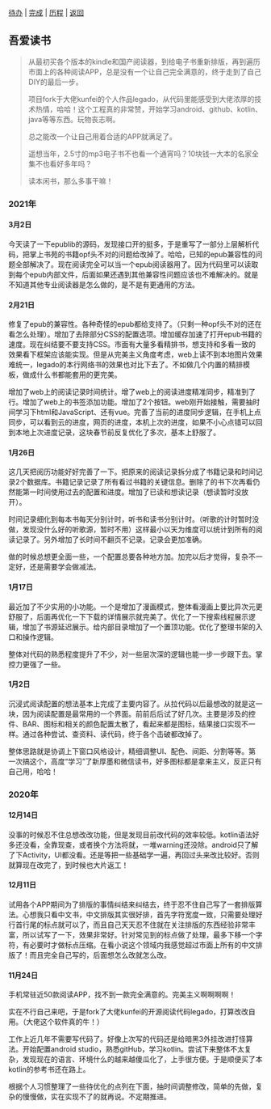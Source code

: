 ﻿[待办](/app/src/main/assets/forkRecord/todo.md) | [完成](/app/src/main/assets/forkRecord/finish.md) | [历程](/app/src/main/assets/forkRecord/something.md) | [返回](https://github.com/hoodie13/legado)

## 吾爱读书

> 从最初买各个版本的kindle和国产阅读器，到给电子书重新排版，再到遍历市面上的各种阅读APP，总是没有一个让自己完全满意的，终于走到了自己DIY的最后一步。
>
> 项目fork于大佬kunfei的个人作品legado，从代码里能感受到大佬浓厚的技术热情，哈哈！这个工程真的非常赞，开始学习android、github、kotlin、java等等东西。玩物丧志啊。
>
> 总之能改一个让自己用着合适的APP就满足了。
>
> 遥想当年，2.5寸的mp3电子书不也看一个通宵吗？10块钱一大本的名家全集不也看好多年吗？
>
> 读本闲书，那么多事干嘛！

### 2021年
#### 3月2日
今天读了一下epublib的源码，发现接口开的挺多，于是重写了一部分上层解析代码，把掌上书苑的书籍opf头不对的问题给改掉了。哈哈，已知的epub兼容性的问题全部解决了。现在阅读完全可以当一个epub阅读器用了。因为代码里可以读取到每个epub内部文件，后面如果还遇到其他兼容性问题应该也不难解决的。就是不知道其他专业阅读器是怎么做的，是不是有更通用的方法。

#### 2月21日
修复了epub的兼容性。各种奇怪的epub都给支持了。（只剩一种opf头不对的还在看怎么处理）。增加了去除部分CSS的配置选项。增加缓存加速了打开epub书籍的速度。现在纠结要不要支持CSS。市面有大量多看精排书，想支持和多看一致的效果看下框架应该能实现。但是从完美主义角度考虑，web上读不到本地图片效果难统一，legado的本行网络书的效果也对比下去了。不如做几个内置的精排模板，做成什么书都能套用的更完美。

增加了web上的阅读记录时间统计。增了web上的阅读进度精准同步，精准到了行。增加了web上的书签添加功能。增加了2个按钮。web刚开始接触，需要抽时间学习下html和JavaScript、还有vue。完善了当前的进度同步逻辑，在手机上点同步，可以看到云的进度，网页的进度，本机上次的进度，如果不小心点错可以回到本地上次进度记录，这块春节前反复优化了多次，基本上舒服了。

#### 1月26日
这几天把阅历功能好好完善了一下。把原来的阅读记录拆分成了书籍记录和时间记录2个数据库。书籍记录记录了所有看过书籍的关键信息。删除了的书下次再看仍然能第一时间使用过去的配置和进度。增加了已读和想读记录（想读暂时没放开）。

时间记录细化到每本书每天分别计时，听书和读书分别计时。（听歌的计时暂时没做，发现没什么好的听歌源，暂时不用）这样最小以天为维度可以统计到所有的阅读记录了。另外增加了长时间不翻页不记录。记录会更加准确。

做的时候总想更全面一些，一个配置总要各种地方加。加完以后才觉得，复杂不一定好，还是需要学会做减法。

#### 1月17日
最近加了不少实用的小功能。一个是增加了漫画模式，整体看漫画上要比异次元更舒服了，后面再优化一下下载的详情展示就完美了。优化了一下搜索线程展示逻辑，增加了书源延迟展示。给内部目录增加了一个置顶功能。优化了整理书架的入口和操作逻辑。

整体对代码的熟悉程度提升了不少，对一些层次深的逻辑也能一步一步跟下去。掌控力更强了一些。

#### 1月2日
沉浸式阅读配置的想法基本上完成了主要内容了。从拉代码以后最想改的就是这一块，因为阅读配置是最常用的一个界面。前前后后试了好几次。主要是涉及的控件、BAR、图标和相关的颜色配置太散了，看起来都是图标，结果接口实现不一样。通过各种尝试、查资料、读代码，终于各个击破都改掉了。

整体思路就是协调上下窗口风格设计，精细调整UI、配色、间距、分割等等。第一次搞这个，高度“学习”了新厚墨和微信读书，好多图标都是拿来主义，反正只有自己用，哈哈！

### 2020年

#### 12月14日
没事的时候忍不住总想改改功能，但是发现目前改代码的效率较低。kotlin语法好多还没看，全靠现查，或者换个方法将就，一堆warning还没除。android只了解了下Activity，UI都没看。还是等把一些基础学一遍，再回过头来改比较好。否则就算现在改完了，到时候也大片返工！

#### 12月11日
试用各个APP期间为了排版的事情纠结来纠结去，终于忍不住自己写了一套排版算法。心想我只看中文书，中文排版其实很好排，首先字符宽度一致，只需要处理好行首行尾的标点就可以了，而且自己天天忍不住就在关注排版的东西经验非常丰富，所以试写了一下，效果非常好。针对常见到的标点做了处理，最多下移一个字符，有必要时才做标点压缩。在看小说这个领域内我感觉超过市面上所有的中文排版了！而且完全自己写的，后面想怎么改就怎么改。

#### 11月24日

手机常驻近50款阅读APP，找不到一款完全满意的。完美主义啊啊啊啊！

实在不行自己来吧，于是fork了大佬kunfei的开源阅读代码legado，打算改改自用。（大佬这个软件真的牛！）

工作上近几年不需要写代码了。好像上次写的代码还是给暗黑3外挂改进打怪算法。开始配置android studio，熟悉gitHub，学习kotlin。尝试下来整体不太复杂，发现现在的语言、环境什么的越来越傻瓜化了，上手很方便。于是顺便买了本kotlin的参考书还在路上。

根据个人习惯整理了一些待优化的点列在下面，抽时间调整修改，简单的先做，复杂的慢慢做，实在实现不了的就再说。不定期推进。
